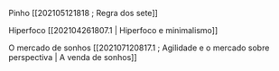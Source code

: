 Pinho
[[202105121818 ; Regra dos sete]]

Hiperfoco
[[202104261807.1 | Hiperfoco e minimalismo]]

O mercado de sonhos
[[202107120817.1 ; Agilidade e o mercado sobre perspectiva | A venda de sonhos]]
